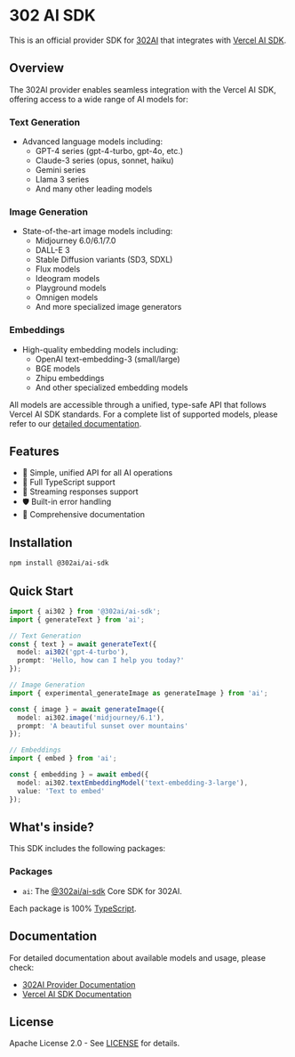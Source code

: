 # 302 AI SDK

This is an official provider SDK for [302AI](https://302.ai) that integrates with [Vercel AI SDK](https://sdk.vercel.ai).

## Overview

The 302AI provider enables seamless integration with the Vercel AI SDK, offering access to a wide range of AI models for:

### Text Generation
- Advanced language models including:
  - GPT-4 series (gpt-4-turbo, gpt-4o, etc.)
  - Claude-3 series (opus, sonnet, haiku)
  - Gemini series
  - Llama 3 series
  - And many other leading models

### Image Generation
- State-of-the-art image models including:
  - Midjourney 6.0/6.1/7.0
  - DALL-E 3
  - Stable Diffusion variants (SD3, SDXL)
  - Flux models
  - Ideogram models
  - Playground models
  - Omnigen models
  - And more specialized image generators

### Embeddings
- High-quality embedding models including:
  - OpenAI text-embedding-3 (small/large)
  - BGE models
  - Zhipu embeddings
  - And other specialized embedding models

All models are accessible through a unified, type-safe API that follows Vercel AI SDK standards. For a complete list of supported models, please refer to our [detailed documentation](/packages/ai/README.md).

## Features
- 🚀 Simple, unified API for all AI operations
- 💪 Full TypeScript support
- 🔄 Streaming responses support
- 🛡️ Built-in error handling
- 📝 Comprehensive documentation

## Installation

```bash
npm install @302ai/ai-sdk
```

## Quick Start

```typescript
import { ai302 } from '@302ai/ai-sdk';
import { generateText } from 'ai';

// Text Generation
const { text } = await generateText({
  model: ai302('gpt-4-turbo'),
  prompt: 'Hello, how can I help you today?'
});

// Image Generation
import { experimental_generateImage as generateImage } from 'ai';

const { image } = await generateImage({
  model: ai302.image('midjourney/6.1'),
  prompt: 'A beautiful sunset over mountains'
});

// Embeddings
import { embed } from 'ai';

const { embedding } = await embed({
  model: ai302.textEmbeddingModel('text-embedding-3-large'),
  value: 'Text to embed'
});
```

## What's inside?

This SDK includes the following packages:

### Packages

- `ai`: The [@302ai/ai-sdk](/packages/ai/README.md) Core SDK for 302AI.

Each package is 100% [TypeScript](https://www.typescriptlang.org/).

## Documentation

For detailed documentation about available models and usage, please check:

- [302AI Provider Documentation](/packages/ai/README.md)
- [Vercel AI SDK Documentation](https://sdk.vercel.ai/docs)

## License

Apache License 2.0 - See [LICENSE](./LICENSE) for details.
